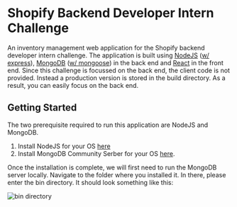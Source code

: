 # Shopify Backend Developer Intern Challenge

An inventory management web application for the Shopify backend developer intern challenge. 
The application is built using [NodeJS](https://nodejs.org/en/) ([w/ express](https://expressjs.com/)), [MongoDB](https://www.mongodb.com/) ([w/ mongoose](https://mongoosejs.com/)) in the back end and [React](https://reactjs.org/) in the front end. Since this challenge is focussed on the back end, the client code is not provided. Instead a production version is stored in the build directory. As a result, you can easily focus on the back end.

## Getting Started
The two prerequisite required to run this application are NodeJS and MongoDB.

1. Install NodeJS for your OS [here](https://nodejs.org/en/download/)
2. Install MongoDB Community Serber for your OS [here](https://www.mongodb.com/try/download/community?tck=docs_server).

Once the installation is complete, we will first need to run the MongoDB server locally. Navigate to the folder where you installed it. In there, please enter the bin directory. It should look something like this:

![bin directory](https://i.ibb.co/3Tts9CN/image.png)

